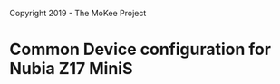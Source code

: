 Copyright 2019 - The MoKee Project

Common Device configuration for Nubia Z17 MiniS
=======================================================